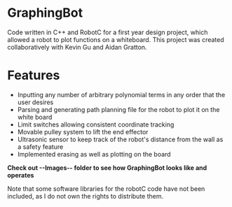 # GraphingBot
Code written in C++ and RobotC for a first year design project, which allowed a robot to plot functions on a whiteboard.
This project was created collaboratively with Kevin Gu and Aidan Gratton.

# Features
- Inputting any number of arbitrary polynomial terms in any order that the user desires
- Parsing and generating path planning file for the robot to plot it on the white board
- Limit switches allowing consistent coordinate tracking
- Movable pulley system to lift the end effector
- Ultrasonic sensor to keep track of the robot's distance from the wall as a safety feature
- Implemented erasing as well as plotting on the board

**Check out --Images-- folder to see how GraphingBot looks like and operates**

Note that some software libraries for the robotC code have not been included, as I do not own the rights to distribute them.
